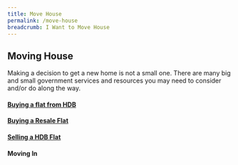 ```yaml
---
title: Move House
permalink: /move-house
breadcrumb: I Want to Move House
---
```


## Moving House

Making a decision to get a new home is not a small one. There are many big and small government services and resources you may need to consider and/or do along the way. 

#### [Buying a flat from HDB](/buying-a-hdb/eligibility/)
#### [Buying a Resale Flat](/resale/)
#### [Selling a HDB Flat](/selling/)
#### Moving In
